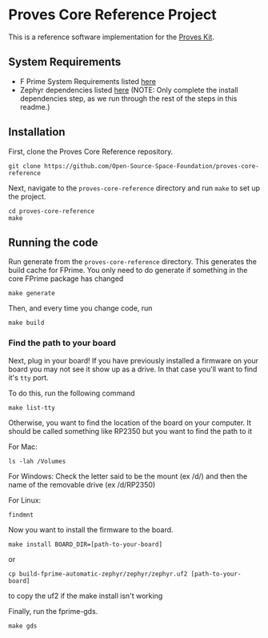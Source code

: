 # Proves Core Reference Project

This is a reference software implementation for the [Proves Kit](https://docs.proveskit.space/en/latest/).

## System Requirements
- F Prime System Requirements listed [here](https://fprime.jpl.nasa.gov/latest/docs/getting-started/installing-fprime/#system-requirements)
- Zephyr dependencies listed [here](https://docs.zephyrproject.org/latest/develop/getting_started/index.html#install-dependencies) (NOTE: Only complete the install dependencies step, as we run through the rest of the steps in this readme.)

## Installation

First, clone the Proves Core Reference repository.

```shell
git clone https://github.com/Open-Source-Space-Foundation/proves-core-reference
```

Next, navigate to the `proves-core-reference` directory and run `make` to set up the project.

```shell
cd proves-core-reference
make
```

## Running the code

Run generate from the `proves-core-reference` directory. This generates the build cache for FPrime. You only need to do generate if something in the core FPrime package has changed
```shell
make generate
```

Then, and every time you change code, run

```shell
make build
```

### Find the path to your board

Next, plug in your board! If you have previously installed a firmware on your board you may not see it show up as a drive. In that case you'll want to find it's `tty` port.

To do this, run the following command
```shell
make list-tty
```

Otherwise, you want to find the location of the board on your computer. It should be called something like RP2350 but you want to find the path to it

For Mac:
```shell
ls -lah /Volumes
```

For Windows:
Check the letter said to be the mount (ex /d/) and then the name of the removable drive (ex /d/RP2350)

For Linux:
```shell
findmnt
```

Now you want to install the firmware to the board.
```shell
make install BOARD_DIR=[path-to-your-board]
```

or
```
cp build-fprime-automatic-zephyr/zephyr/zephyr.uf2 [path-to-your-board]
```
to copy the uf2 if the make install isn't working

Finally, run the fprime-gds.
```shell
make gds
```
